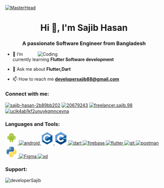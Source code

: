 [![MasterHead](https://media-exp1.licdn.com/dms/image/C4E1BAQGuWR2hKL7iIA/company-background_10000/0/1615201220939?e=2147483647&v=beta&t=NNBDLFaDfYm6sKvyljgPPbl9nJgzm3WbNyfQynDeGBY)](https://rishavchanda.io)
<h1 align="center">Hi 👋, I'm Sajib Hasan</h1>
<h3 align="center">A passionate Software Engineer from Bangladesh</h3>
<img align="right" alt="Coding" width="400" src="https://www.darwinrecruitment.com/wp-content/uploads/2021/10/About-us-Temp-to-Perm.gif">


- 🌱 I’m currently learning **Flutter Software development**

- 💬 Ask me about **Flutter,Dart**

- 📫 How to reach me **developersajib88@gmail.com**

<h3 align="left">Connect with me:</h3>
<p align="left">
<a href="https://linkedin.com/in/sajib-hasan-2b89bb202" target="blank"><img align="center" src="https://raw.githubusercontent.com/rahuldkjain/github-profile-readme-generator/master/src/images/icons/Social/linked-in-alt.svg" alt="sajib-hasan-2b89bb202" height="30" width="40" /></a>
<a href="https://stackoverflow.com/users/20679243" target="blank"><img align="center" src="https://raw.githubusercontent.com/rahuldkjain/github-profile-readme-generator/master/src/images/icons/Social/stack-overflow.svg" alt="20679243" height="30" width="40" /></a>
<a href="https://fb.com/freelancer.sajib.98" target="blank"><img align="center" src="https://raw.githubusercontent.com/rahuldkjain/github-profile-readme-generator/master/src/images/icons/Social/facebook.svg" alt="freelancer.sajib.98" height="30" width="40" /></a>
<a href="https://www.youtube.com/c/uclk4ab1kf2unuykgmncevna" target="blank"><img align="center" src="https://raw.githubusercontent.com/rahuldkjain/github-profile-readme-generator/master/src/images/icons/Social/youtube.svg" alt="uclk4ab1kf2unuykgmncevna" height="30" width="40" /></a>
</p>

<h3 align="left">Languages and Tools:</h3>
<p align="left"> <a href="https://developer.android.com" target="_blank" rel="noreferrer"> <img src="https://raw.githubusercontent.com/devicons/devicon/master/icons/android/android-original-wordmark.svg" alt="android" width="40" height="40"/> </a>
  <a href="https://developer.android.com" target="_blank" rel="noreferrer"> <img src="https://cdn3.iconfinder.com/data/icons/social-media-logos-glyph/2048/5315_-_Apple-512.png" alt="android" width="40" height="40"/> </a> 
  <a href="https://www.cprogramming.com/" target="_blank" rel="noreferrer"> <img src="https://raw.githubusercontent.com/devicons/devicon/master/icons/c/c-original.svg" alt="c" width="40" height="40"/> </a> <a href="https://www.w3schools.com/cpp/" target="_blank" rel="noreferrer"> <img src="https://raw.githubusercontent.com/devicons/devicon/master/icons/cplusplus/cplusplus-original.svg" alt="cplusplus" width="40" height="40"/> </a> <a href="https://dart.dev" target="_blank" rel="noreferrer"> <img src="https://www.vectorlogo.zone/logos/dartlang/dartlang-icon.svg" alt="dart" width="40" height="40"/> </a> <a href="https://firebase.google.com/" target="_blank" rel="noreferrer"> <img src="https://www.vectorlogo.zone/logos/firebase/firebase-icon.svg" alt="firebase" width="40" height="40"/> </a> <a href="https://flutter.dev" target="_blank" rel="noreferrer"> <img src="https://www.vectorlogo.zone/logos/flutterio/flutterio-icon.svg" alt="flutter" width="40" height="40"/> </a> <a href="https://git-scm.com/" target="_blank" rel="noreferrer"> <img src="https://www.vectorlogo.zone/logos/git-scm/git-scm-icon.svg" alt="git" width="40" height="40"/> </a> <a href="https://www.adobe.com/in/products/illustrator.html" target="_blank" rel="noreferrer">  </a> <a href="https://www.java.com" target="_blank" rel="noreferrer">  <a href="https://postman.com" target="_blank" rel="noreferrer"> <img src="https://www.vectorlogo.zone/logos/getpostman/getpostman-icon.svg" alt="postman" width="40" height="40"/> </a> <a href="https://www.python.org" target="_blank" rel="noreferrer"> <img src="https://raw.githubusercontent.com/devicons/devicon/master/icons/python/python-original.svg" alt="python" width="40" height="40"/>
  <a href="https://www.adobe.com/products/xd.html" target="_blank" rel="noreferrer"> <img src="https://cdn.sanity.io/images/599r6htc/localized/46a76c802176eb17b04e12108de7e7e0f3736dc6-1024x1024.png?w=670&h=670&q=75&fit=max&auto=format" alt="Figma" width="40" height="40"/> </a>
  <a href="https://www.adobe.com/products/xd.html" target="_blank" rel="noreferrer"> <img src="https://cdn.worldvectorlogo.com/logos/adobe-xd.svg" alt="xd" width="40" height="40"/> </a> </p>

<h3 align="left">Support:</h3>
<p><a href="https://www.buymeacoffee.com/developerSajib"> <img align="left" src="https://cdn.buymeacoffee.com/buttons/v2/default-yellow.png" height="50" width="210" alt="developerSajib" /></a></p><br><br>
